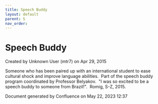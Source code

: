 ```yaml
---
title: Speech Buddy
layout: default
parent: S
nav_order:
---
```


# Speech Buddy

Created by  Unknown User (mtr7) on Apr 29, 2015

Someone who has been paired up with an international student to ease cultural shock and improve language abilities.  Part of the speech buddy program coordinated by Professor Belyakov.  &quot;I was so excited to be a speech buddy to someone from Brazil!&quot;.  Romig, S-Z, 2015.

Document generated by Confluence on May 22, 2023 12:37



